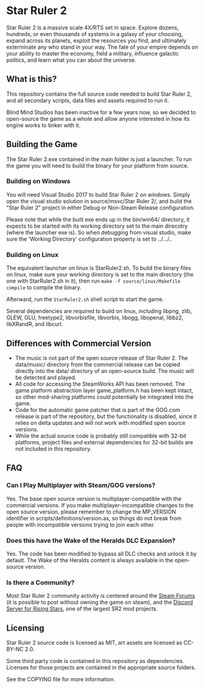 # Star Ruler 2
Star Ruler 2 is a massive scale 4X/RTS set in space. Explore dozens, hundreds,
or even thousands of systems in a galaxy of your choosing, expand across its
planets, exploit the resources you find, and ultimately exterminate any who
stand in your way. The fate of your empire depends on your ability to master
the economy, field a military, influence galactic politics, and learn what you
can about the universe.

## What is this?
This repository contains the full source code needed to build Star Ruler 2, and
all secondary scripts, data files and assets required to run it.

Blind Mind Studios has been inactive for a few years now, so we decided to
open-source the game as a whole and allow anyone interested in how its engine works
to tinker with it.

## Building the Game
The Star Ruler 2.exe contained in the main folder is just a launcher. To run
the game you will need to build the binary for your platform from source.

### Building on Windows
You will need Visual Studio 2017 to build Star Ruler 2 on windows. Simply open the
visual studio solution in source/msvc/Star Ruler 2/, and build the "Star Ruler 2" project
in either Debug or Non-Steam Release configuration.

Please note that while the built exe ends up in the bin/win64/ directory, it expects to be
started with its working directory set to the main direcotry (where the
launcher exe is). So when debugging from visual studio, make sure the 'Working
Directory' configuration property is set to ../.../..

### Building on Linux
The equivalent launcher on linux is StarRuler2.sh. To build the binary files on linux,
make sure your working directory is set to the main directory (the one with StarRuler2.sh in it),
then run `make -f source/linux/Makefile compile` to compile the binary.

Afterward, run the `StarRuler2.sh` shell script to start the game.

Several dependencies are required to build on linux, including libpng, zlib,
GLEW, GLU, freetype2, libvorbisfile, libvorbis, libogg, libopenal, libbz2,
libXRandR, and libcurl.


## Differences with Commercial Version
* The music is not part of the open source release of Star Ruler 2. The data/music/ directory from the commercial
  release can be copied directly into the data/ directory of an open-source build. The music will be detected and played.
* All code for accessing the SteamWorks API has been removed. The game platform abstraction layer game\_platform.h has 
  been kept intact, so other mod-sharing platforms could potentially be integrated into the game.
* Code for the automatic game patcher that is part of the GOG.com release is part of the repository, but the functionality
  is disabled, since it relies on delta updates and will not work with modified open source versions.
* While the actual source code is probably still compatible with 32-bit platforms, project files and external dependencies for
  32-bit builds are not included in this repository.

## FAQ
### Can I Play Multiplayer with Steam/GOG versions?
Yes. The base open source version is multiplayer-compatible with the commercial versions. If you make multiplayer-incompatible
changes to the open source version, please remember to change the MP\_VERSION identifier in scripts/definitions/version.as,
so things do not break from people with incompatible versions trying to join each other.

### Does this have the Wake of the Heralds DLC Expansion?
Yes. The code has been modified to bypass all DLC checks and unlock it by default. The Wake of the Heralds content
is always available in the open-source version.

### Is there a Community?
Most Star Ruler 2 community activity is centered around the [Steam Forums](https://steamcommunity.com/app/282590/discussions/)
(it is possible to post without owning the game on steam), and the [Discord Server for Rising Stars](https://discord.gg/9YyXgbh),
one of the largest SR2 mod projects.

## Licensing
Star Ruler 2 source code is licensed as MIT, art assets are licensed as CC-BY-NC 2.0.

Some third party code is contained in this repository as dependencies. Licenses for those projects are contained in the appropriate source folders.

See the COPYING file for more information.
